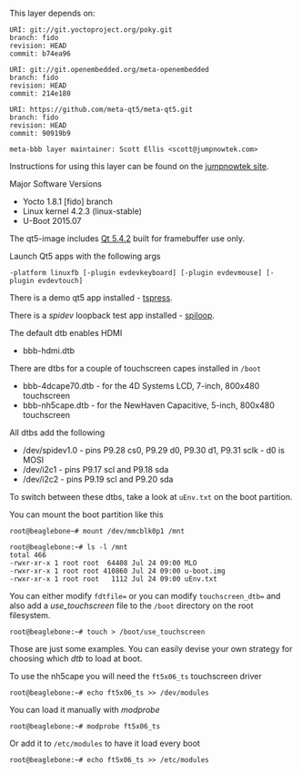 This layer depends on:

    URI: git://git.yoctoproject.org/poky.git
    branch: fido 
    revision: HEAD
    commit: b74ea96 

    URI: git://git.openembedded.org/meta-openembedded
    branch: fido 
    revision: HEAD
    commit: 214e180 

    URI: https://github.com/meta-qt5/meta-qt5.git
    branch: fido
    revision: HEAD
    commit: 90919b9 

    meta-bbb layer maintainer: Scott Ellis <scott@jumpnowtek.com>


Instructions for using this layer can be found on the [jumpnowtek site][jumpnowtek-bbb].

Major Software Versions

* Yocto 1.8.1 [fido] branch
* Linux kernel 4.2.3 (linux-stable)
* U-Boot 2015.07

The qt5-image includes [Qt 5.4.2][qt] built for framebuffer use only.

Launch Qt5 apps with the following args 

    -platform linuxfb [-plugin evdevkeyboard] [-plugin evdevmouse] [-plugin evdevtouch]

There is a demo qt5 app installed - [tspress][tspress].

There is a *spidev* loopback test app installed - [spiloop][spiloop].

The default dtb enables HDMI

* bbb-hdmi.dtb

There are dtbs for a couple of touchscreen capes installed in `/boot`

* bbb-4dcape70.dtb - for the 4D Systems LCD, 7-inch, 800x480 touchscreen 
* bbb-nh5cape.dtb - for the NewHaven Capacitive, 5-inch, 800x480 touchscreen 

All dtbs add the following

* /dev/spidev1.0 - pins P9.28 cs0, P9.29 d0, P9.30 d1, P9.31 sclk - d0 is MOSI
* /dev/i2c1 - pins P9.17 scl and P9.18 sda
* /dev/i2c2 - pins P9.19 scl and P9.20 sda


To switch between these dtbs, take a look at `uEnv.txt` on the boot partition.

You can mount the boot partition like this

    root@beaglebone~# mount /dev/mmcblk0p1 /mnt

    root@beaglebone:~# ls -l /mnt
    total 466
    -rwxr-xr-x 1 root root  64408 Jul 24 09:00 MLO
    -rwxr-xr-x 1 root root 410860 Jul 24 09:00 u-boot.img
    -rwxr-xr-x 1 root root   1112 Jul 24 09:00 uEnv.txt

You can either modify `fdtfile=` or you can modify `touchscreen_dtb=` and also
add a *use_touchscreen* file to the `/boot` directory on the root filesystem.

    root@beaglebone:~# touch > /boot/use_touchscreen

Those are just some examples. You can easily devise your own strategy for
choosing which *dtb* to load at boot.

To use the nh5cape you will need the `ft5x06_ts` touchscreen driver

    root@beaglebone:~# echo ft5x06_ts >> /dev/modules

You can load it manually with *modprobe*

    root@beaglebone:~# modprobe ft5x06_ts

Or add it to `/etc/modules` to have it load every boot

    root@beaglebone:~# echo ft5x06_ts >> /etc/modules


[jumpnowtek-bbb]: http://www.jumpnowtek.com/yocto/BeagleBone-Systems-with-Yocto.html
[qt]: http://www.qt.io/
[tspress]: https://github.com/scottellis/tspress
[spiloop]: https://github.com/scottellis/spiloop

